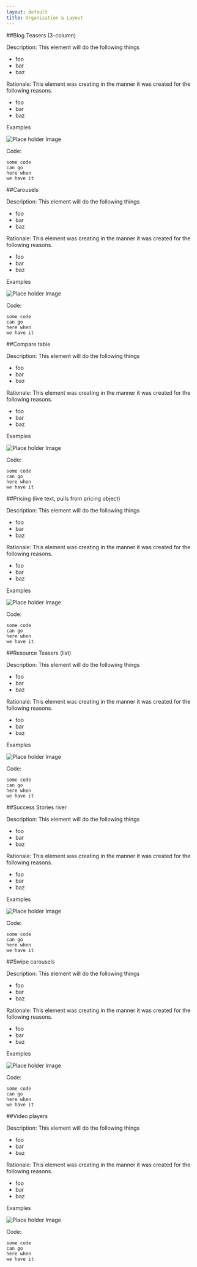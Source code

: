 ```yaml
---
layout: default
title: Organization & Layout
---
```



##Blog Teasers (3-column)

Description: This element will do the following things

+ foo
+ bar
+ baz

Rationale: This element was creating in the manner it was created for the following reasons.

+ foo
+ bar
+ baz

Examples

![Place holder Image](http://661e6836b63b088a7194-8404ab6323d66566ebf14bcccd1cd3f9.r61.cf1.rackcdn.com/Placeholder.png)

Code:
	
    some code
    can go 
    here when 
    we have it

##Carousels

Description: This element will do the following things

+ foo
+ bar
+ baz

Rationale: This element was creating in the manner it was created for the following reasons.

+ foo
+ bar
+ baz

Examples

![Place holder Image](http://661e6836b63b088a7194-8404ab6323d66566ebf14bcccd1cd3f9.r61.cf1.rackcdn.com/Placeholder.png)

Code:
	
    some code
    can go 
    here when 
    we have it

##Compare table

Description: This element will do the following things

+ foo
+ bar
+ baz

Rationale: This element was creating in the manner it was created for the following reasons.

+ foo
+ bar
+ baz

Examples

![Place holder Image](http://661e6836b63b088a7194-8404ab6323d66566ebf14bcccd1cd3f9.r61.cf1.rackcdn.com/Placeholder.png)

Code:
	
    some code
    can go 
    here when 
    we have it

##Pricing (live text, pulls from pricing object)

Description: This element will do the following things

+ foo
+ bar
+ baz

Rationale: This element was creating in the manner it was created for the following reasons.

+ foo
+ bar
+ baz

Examples

![Place holder Image](http://661e6836b63b088a7194-8404ab6323d66566ebf14bcccd1cd3f9.r61.cf1.rackcdn.com/Placeholder.png)

Code:
	
    some code
    can go 
    here when 
    we have it

##Resource Teasers (list)

Description: This element will do the following things

+ foo
+ bar
+ baz

Rationale: This element was creating in the manner it was created for the following reasons.

+ foo
+ bar
+ baz

Examples

![Place holder Image](http://661e6836b63b088a7194-8404ab6323d66566ebf14bcccd1cd3f9.r61.cf1.rackcdn.com/Placeholder.png)

Code:
	
    some code
    can go 
    here when 
    we have it

##Success Stories river

Description: This element will do the following things

+ foo
+ bar
+ baz

Rationale: This element was creating in the manner it was created for the following reasons.

+ foo
+ bar
+ baz

Examples

![Place holder Image](http://661e6836b63b088a7194-8404ab6323d66566ebf14bcccd1cd3f9.r61.cf1.rackcdn.com/Placeholder.png)

Code:
	
    some code
    can go 
    here when 
    we have it

##Swipe carousels

Description: This element will do the following things

+ foo
+ bar
+ baz

Rationale: This element was creating in the manner it was created for the following reasons.

+ foo
+ bar
+ baz

Examples

![Place holder Image](http://661e6836b63b088a7194-8404ab6323d66566ebf14bcccd1cd3f9.r61.cf1.rackcdn.com/Placeholder.png)

Code:
	
    some code
    can go 
    here when 
    we have it

##Video players

Description: This element will do the following things

+ foo
+ bar
+ baz

Rationale: This element was creating in the manner it was created for the following reasons.

+ foo
+ bar
+ baz

Examples

![Place holder Image](http://661e6836b63b088a7194-8404ab6323d66566ebf14bcccd1cd3f9.r61.cf1.rackcdn.com/Placeholder.png)

Code:
	
    some code
    can go 
    here when 
    we have it